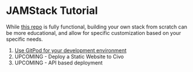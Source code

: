 # JAMStack Tutorial

While [this repo](https://www.github.com/ssmiller25/jamstackapp) is fully functional, building your own stack from scratch can be more educational, and allow for specific customization based on your specific needs.

1. [Use GitPod for your development environment](1-gitpod.md)
2. UPCOMING - Deploy a Static Website to Civo
3. UPCOMING - API based deployment